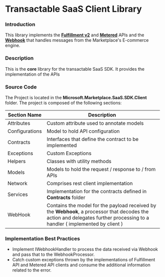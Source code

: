 # Transactable SaaS Client Library 

### Introduction

This library implements the **[Fulfillment v2](https://docs.microsoft.com/en-us/azure/marketplace/partner-center-portal/pc-saas-fulfillment-api-v2)** and **[Metered](https://docs.microsoft.com/en-us/azure/marketplace/partner-center-portal/marketplace-metering-service-apis)** APIs and the **[Webhook](https://docs.microsoft.com/en-us/azure/marketplace/partner-center-portal/pc-saas-fulfillment-api-v2#implementing-a-webhook-on-the-saas-service)** that handles messages from the Marketplace's E-commerce engine.

### Description

This is the **core** library for the transactable SaaS SDK. It provides the implementation of the APIs

### Source Code

The Project is located in the **Microsoft.Marketplace.SaaS.SDK.Client** folder. The project is composed of the following sections: 

| Section Name | Description |
| --- | --- |  
| Attributes | Custom attribute used to annotate models | 
| Configurations | Model to hold API configuration |
| Contracts | Interfaces that define the contract to be implemented | 
| Exceptions | Custom Exceptions | 
| Helpers | Classes with utility methods | 
| Models | Models to hold the request / response to / from APIs |
| Network | Comprises rest client implementation| 
| Services | Implementation for the contracts defined in **Contracts** folder |
| WebHook | Contains the model for the payload received by the **Webhook**, a processor that decodes the action and delegates further processing to a handler ( implemented by client ) |


### Implementation Best Practices

- Implement IWebhookHandler to process the data received via Webhook and pass that to the WebhookProcessor.
- Catch custom exceptions thrown by the implementations of Fulfillment API and Metered API clients and consume the additional information related to the error.

